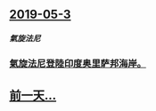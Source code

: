 ## [2019-05-3](/zh/news/2019/05/3/index.md)

##### 氣旋法尼
### [氣旋法尼登陸印度奥里萨邦海岸。 ](/zh/news/2019/05/3/氣旋法尼登陸印度奥里萨邦海岸.md)
## [前一天...](/zh/news/2019/05/2/index.md)

